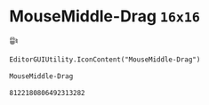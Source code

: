 # MouseMiddle-Drag `16x16`
<img src="/img/MouseMiddle-Drag.png" width=16 height=16>

``` CSharp
EditorGUIUtility.IconContent("MouseMiddle-Drag")
```
```
MouseMiddle-Drag
```
```
8122180806492313282
```
